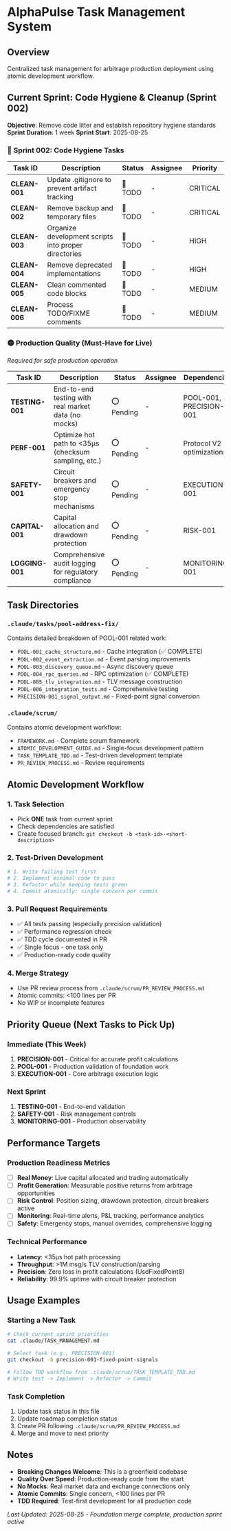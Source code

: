 # AlphaPulse Task Management System

## Overview
Centralized task management for arbitrage production deployment using atomic development workflow.

## Current Sprint: Code Hygiene & Cleanup (Sprint 002)
**Objective**: Remove code litter and establish repository hygiene standards
**Sprint Duration**: 1 week
**Sprint Start**: 2025-08-25

### 🧹 Sprint 002: Code Hygiene Tasks

| Task ID | Description | Status | Assignee | Priority |
|---------|-------------|---------|----------|----------|
| **CLEAN-001** | Update .gitignore to prevent artifact tracking | 🔴 TODO | - | CRITICAL |
| **CLEAN-002** | Remove backup and temporary files | 🔴 TODO | - | CRITICAL |
| **CLEAN-003** | Organize development scripts into proper directories | 🔴 TODO | - | HIGH |
| **CLEAN-004** | Remove deprecated implementations | 🔴 TODO | - | HIGH |
| **CLEAN-005** | Clean commented code blocks | 🔴 TODO | - | MEDIUM |
| **CLEAN-006** | Process TODO/FIXME comments | 🔴 TODO | - | MEDIUM |

### 🟡 Production Quality (Must-Have for Live)
*Required for safe production operation*

| Task ID | Description | Status | Assignee | Dependencies |
|---------|-------------|---------|----------|-------------|
| **TESTING-001** | End-to-end testing with real market data (no mocks) | ⭕ Pending | - | POOL-001, PRECISION-001 |
| **PERF-001** | Optimize hot path to <35μs (checksum sampling, etc.) | ⭕ Pending | - | Protocol V2 optimizations |
| **SAFETY-001** | Circuit breakers and emergency stop mechanisms | ⭕ Pending | - | EXECUTION-001 |
| **CAPITAL-001** | Capital allocation and drawdown protection | ⭕ Pending | - | RISK-001 |
| **LOGGING-001** | Comprehensive audit logging for regulatory compliance | ⭕ Pending | - | MONITORING-001 |

## Task Directories

### `.claude/tasks/pool-address-fix/`
Contains detailed breakdown of POOL-001 related work:
- `POOL-001_cache_structure.md` - Cache integration (✅ COMPLETE)
- `POOL-002_event_extraction.md` - Event parsing improvements
- `POOL-003_discovery_queue.md` - Async discovery queue
- `POOL-004_rpc_queries.md` - RPC optimization (✅ COMPLETE)
- `POOL-005_tlv_integration.md` - TLV message construction
- `POOL-006_integration_tests.md` - Comprehensive testing
- `PRECISION-001_signal_output.md` - Fixed-point signal conversion

### `.claude/scrum/`
Contains atomic development workflow:
- `FRAMEWORK.md` - Complete scrum framework
- `ATOMIC_DEVELOPMENT_GUIDE.md` - Single-focus development pattern
- `TASK_TEMPLATE_TDD.md` - Test-driven development template
- `PR_REVIEW_PROCESS.md` - Review requirements

## Atomic Development Workflow

### 1. Task Selection
- Pick **ONE** task from current sprint
- Check dependencies are satisfied
- Create focused branch: `git checkout -b <task-id>-<short-description>`

### 2. Test-Driven Development
```bash
# 1. Write failing test first
# 2. Implement minimal code to pass
# 3. Refactor while keeping tests green
# 4. Commit atomically: single concern per commit
```

### 3. Pull Request Requirements
- ✅ All tests passing (especially precision validation)
- ✅ Performance regression check
- ✅ TDD cycle documented in PR
- ✅ Single focus - one task only
- ✅ Production-ready code quality

### 4. Merge Strategy
- Use PR review process from `.claude/scrum/PR_REVIEW_PROCESS.md`
- Atomic commits: <100 lines per PR
- No WIP or incomplete features

## Priority Queue (Next Tasks to Pick Up)

### Immediate (This Week)
1. **PRECISION-001** - Critical for accurate profit calculations
2. **POOL-001** - Production validation of foundation work
3. **EXECUTION-001** - Core arbitrage execution logic

### Next Sprint
1. **TESTING-001** - End-to-end validation
2. **SAFETY-001** - Risk management controls
3. **MONITORING-001** - Production observability

## Performance Targets

### Production Readiness Metrics
- [ ] **Real Money**: Live capital allocated and trading automatically
- [ ] **Profit Generation**: Measurable positive returns from arbitrage opportunities
- [ ] **Risk Control**: Position sizing, drawdown protection, circuit breakers active
- [ ] **Monitoring**: Real-time alerts, P&L tracking, performance analytics
- [ ] **Safety**: Emergency stops, manual overrides, comprehensive logging

### Technical Performance
- **Latency**: <35μs hot path processing
- **Throughput**: >1M msg/s TLV construction/parsing
- **Precision**: Zero loss in profit calculations (UsdFixedPoint8)
- **Reliability**: 99.9% uptime with circuit breaker protection

## Usage Examples

### Starting a New Task
```bash
# Check current sprint priorities
cat .claude/TASK_MANAGEMENT.md

# Select task (e.g., PRECISION-001)
git checkout -b precision-001-fixed-point-signals

# Follow TDD workflow from .claude/scrum/TASK_TEMPLATE_TDD.md
# Write test -> Implement -> Refactor -> Commit
```

### Task Completion
1. Update task status in this file
2. Update roadmap completion status
3. Create PR following `.claude/scrum/PR_REVIEW_PROCESS.md`
4. Merge and move to next priority

## Notes
- **Breaking Changes Welcome**: This is a greenfield codebase
- **Quality Over Speed**: Production-ready code from the start
- **No Mocks**: Real market data and exchange connections only
- **Atomic Commits**: Single concern, <100 lines per PR
- **TDD Required**: Test-first development for all production code

*Last Updated: 2025-08-25 - Foundation merge complete, production sprint active*
